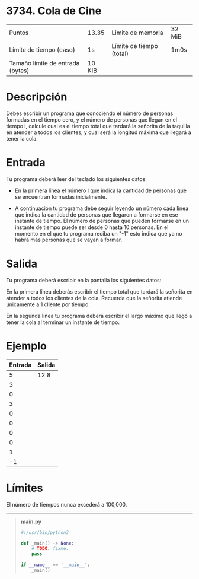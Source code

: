 # 3734. Cola de Cine

<table style="margin-left: auto; margin-right: auto;">
<tbody>
  <tr>
    <td>Puntos</td>
    <td>13.35</td>
    <td>Limite de memoria</td>
    <td>32 MiB</td>
  </tr>
  <tr>
    <td>Límite de tiempo (caso)</td>
    <td>1s</td>
    <td>Límite de tiempo (total)</td>
    <td>1m0s</td>
  </tr>
  <tr>
    <td>Tamaño límite de entrada (bytes)</td>
    <td>10 KiB</td>
    <td></td>
    <td></td>
  </tr>
</tbody>
</table>



# Descripción

Debes escribir un programa que conociendo el número de personas
formadas en el tiempo cero, y el número de personas que llegan en el
tiempo i, calcule cual es el tiempo total que tardará la señorita de la
taquilla en atender a todos los clientes, y cual será la longitud
máxima que llegará a tener la cola.

# Entrada

Tu programa deberá leer del teclado los siguientes datos:

* En la primera línea el número I que indica la cantidad de personas
  que se encuentran formadas inicialmente.

* A continuación tu programa debe seguir leyendo un número cada línea
  que indica la cantidad de personas que llegaron a formarse en ese
  instante de tiempo.  El número de personas que pueden formarse en un
  instante de tiempo puede ser desde 0 hasta 10 personas. En el momento
  en el que tu programa reciba un "-1" esto indica que ya no habrá más
  personas que se vayan a formar.

# Salida

Tu programa deberá escribir en la pantalla los siguientes datos:

En la primera línea deberás escribir el tiempo total que tardará la
señorita en atender a todos los clientes de la cola. Recuerda que la
señorita atiende únicamente a 1 cliente por tiempo.

En la segunda línea tu programa deberá escribir el largo máximo que
llegó a tener la cola al terminar un instante de tiempo.

# Ejemplo

|Entrada|Salida|
|-------|------|
|5      |12 8  |
|3      |      |
|0      |      |
|3      |      |
|0      |      |
|0      |      |
|0      |      |
|0      |      |
|1      |      |
|-1     |      |

# Límites

El número de tiempos nunca excederá a 100,000.

---

> **main.py**
> 
> ```python
> #!/usr/bin/python3
> 
> def _main() -> None:
>     # TODO: fixme.
>     pass
> 
> if __name__ == '__main__':
>     _main()
> ```
>